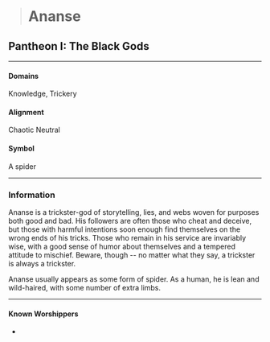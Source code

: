># Ananse

## Pantheon I: The Black Gods

***

#### Domains 

Knowledge, Trickery

#### Alignment

Chaotic Neutral

#### Symbol

A spider

***

### Information

Ananse is a trickster-god of storytelling, lies, and webs woven for purposes both good and bad. His followers are often those who cheat and deceive, but those with harmful intentions soon enough find themselves on the wrong ends of his tricks. Those who remain in his service are invariably wise, with a good sense of humor about themselves and a tempered attitude to mischief. Beware, though -- no matter what they say, a trickster is always a trickster.

Ananse usually appears as some form of spider. As a human, he is lean and wild-haired, with some number of extra limbs.
 
 ***

#### Known Worshippers

-